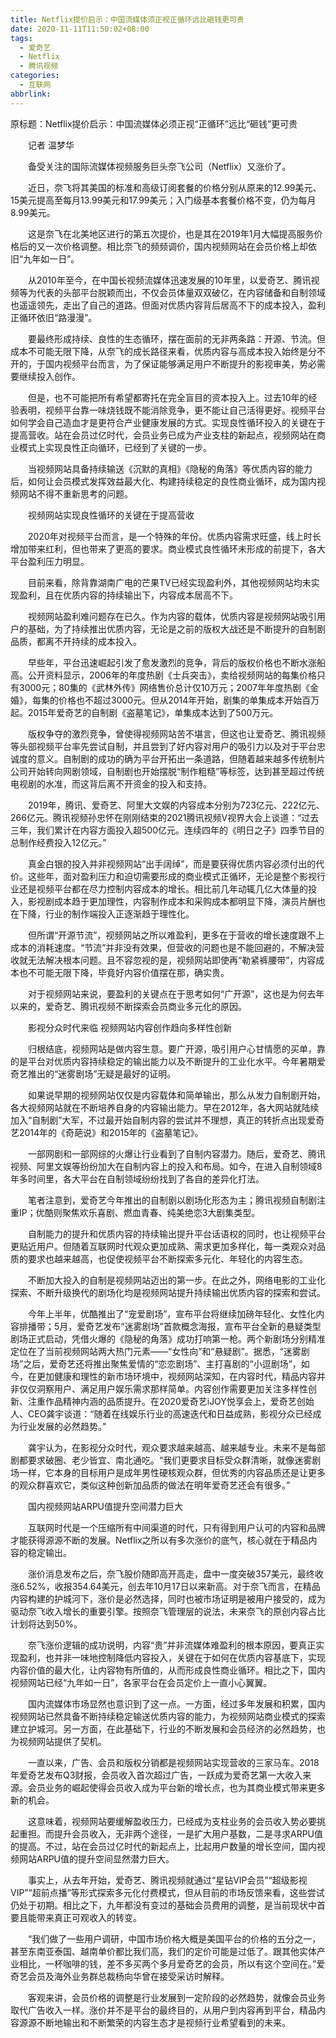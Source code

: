 ```yaml
---
title: Netflix提价启示：中国流媒体须正视正循环远比砸钱更可贵
date: 2020-11-11T11:50:02+08:00
tags:
  - 爱奇艺
  - Netflix
  - 腾讯视频
categories:
  - 互联网
abbrlink:
---
```


原标题：Netflix提价启示：中国流媒体必须正视“正循环”远比“砸钱”更可贵

　　记者 温梦华

　　备受关注的国际流媒体视频服务巨头奈飞公司（Netflix）又涨价了。

　　近日，奈飞将其美国的标准和高级订阅套餐的价格分别从原来的12.99美元、15美元提高至每月13.99美元和17.99美元；入门级基本套餐价格不变，仍为每月8.99美元。

　　这是奈飞在北美地区进行的第五次提价，也是其在2019年1月大幅提高服务价格后的又一次价格调整。相比奈飞的频频调价，国内视频网站在会员价格上却依旧“九年如一日”。

　　从2010年至今，在中国长视频流媒体迅速发展的10年里，以爱奇艺、腾讯视频等为代表的头部平台脱颖而出，不仅会员体量双双破亿，在内容储备和自制领域也遥遥领先，走出了自己的道路。但面对优质内容背后居高不下的成本投入，盈利正循环依旧“路漫漫”。

　　要最终形成持续、良性的生态循环，摆在面前的无非两条路：开源、节流。但成本不可能无限下降，从奈飞的成长路径来看，优质内容与高成本投入始终是分不开的，于国内视频平台而言，为了保证能够满足用户不断提升的影视审美，势必需要继续投入创作。

　　但是，也不可能把所有希望都寄托在完全盲目的资本投入上。过去10年的经验表明，视频平台靠一味烧钱既不能消除竞争，更不能让自己活得更好。视频平台如何学会自己造血才是更符合产业健康发展的方式。实现良性循环投入的关键在于提高营收。站在会员过亿时代，会员业务已成为产业支柱的新起点，视频网站在商业模式上实现良性正向循环，已经到了关键的一步。

　　当视频网站具备持续输送《沉默的真相》《隐秘的角落》等优质内容的能力后，如何让会员模式发挥效益最大化、构建持续稳定的良性商业循环，成为国内视频网站不得不重新思考的问题。

　　视频网站实现良性循环的关键在于提高营收

　　2020年对视频平台而言，是一个特殊的年份。优质内容需求旺盛，线上时长增加带来红利，但也带来了更高的要求。商业模式良性循环未形成的前提下，各大平台盈利压力明显。

　　目前来看，除背靠湖南广电的芒果TV已经实现盈利外，其他视频网站均未实现盈利，且在优质内容的持续输出下，内容成本居高不下。

　　视频网站盈利难问题存在已久。作为内容的载体，优质内容是视频网站吸引用户的基础，为了持续推出优质内容，无论是之前的版权大战还是不断提升的自制剧品质，都离不开持续的成本投入。

　　早些年，平台迅速崛起引发了愈发激烈的竞争，背后的版权价格也不断水涨船高。公开资料显示，2006年的年度热剧《士兵突击》，卖给视频网站的每集价格只有3000元；80集的《武林外传》网络售价总计仅10万元；2007年年度热剧《金婚》，每集的价格也不超过3000元。但从2014年开始，剧集的单集成本开始百万起。2015年爱奇艺的自制剧《盗墓笔记》，单集成本达到了500万元。

　　版权争夺的激烈竞争，曾使得视频网站苦不堪言，但这也让爱奇艺、腾讯视频等头部视频平台率先尝试自制，并且尝到了好内容对用户的吸引力以及对于平台忠诚度的意义。自制剧的成功的确为平台开拓出一条道路，但随着越来越多传统制片公司开始转向网剧领域，自制剧也开始摆脱“制作粗糙”等标签，达到甚至超过传统电视剧的水准，而这背后离不开资金的投入和支持。

　　2019年，腾讯、爱奇艺、阿里大文娱的内容成本分别为723亿元、222亿元、266亿元。腾讯视频孙忠怀在刚刚结束的2021腾讯视频V视界大会上谈道：“过去三年，我们累计在内容方面投入超500亿元。连续四年的《明日之子》四季节目的总制作经费投入12亿元。”

　　真金白银的投入并非视频网站“出手阔绰”，而是要获得优质内容必须付出的代价。这些年，面对盈利压力和迫切需要形成的商业模式正循环，无论是整个影视行业还是视频平台都在尽力控制内容成本的增长。相比前几年动辄几亿大体量的投入，影视剧成本趋于更加理性，内容制作成本和采购成本都明显下降，演员片酬也在下降，行业的制作端投入正逐渐趋于理性化。

　　但所谓“开源节流”，视频网站之所以难盈利，更多在于营收的增长速度跟不上成本的消耗速度。“节流”并非没有效果，但营收的问题也是不能回避的，不解决营收就无法解决根本问题。且不容忽视的是，视频网站即使再“勒紧裤腰带”，内容成本也不可能无限下降，毕竟好内容价值摆在那，确实贵。

　　对于视频网站来说，要盈利的关键点在于思考如何“广开源”，这也是为何去年以来的，爱奇艺、腾讯视频不断探索会员商业多元化的原因。

　　影视分众时代来临 视频网站内容创作趋向多样性创新

　　归根结底，视频网站是做内容生意。要广开源，吸引用户心甘情愿的买单，靠的是平台对优质内容持续稳定的输出能力以及不断提升的工业化水平。今年暑期爱奇艺推出的“迷雾剧场”无疑是最好的证明。

　　如果说早期的视频网站仅仅是内容载体和简单输出，那么从发力自制剧开始，各大视频网站就在不断培养自身的内容输出能力。早在2012年，各大网站就陆续加入“自制剧”大军，不过最开始自制内容的尝试并不理想，真正的转折点出现爱奇艺2014年的《奇葩说》和2015年的《盗墓笔记》。

　　一部网剧和一部网综的火爆让行业看到了自制内容潜力。随后，爱奇艺、腾讯视频、阿里文娱等纷纷加大在自制内容上的投入和布局。如今，在进入自制领域8年多时间里，各大平台在自制领域纷纷找到了各自的差异化打法。

　　笔者注意到，爱奇艺今年推出的自制剧以剧场化形态为主；腾讯视频自制剧注重IP；优酷则聚焦欢乐喜剧、燃血青春、纯美绝恋3大剧集类型。

　　自制能力的提升和优质内容的持续输出提升平台话语权的同时，也让视频平台更贴近用户。但随着互联网时代观众更加成熟、需求更加多样化，每一类观众对品质的要求也越来越高，也促使视频平台不断探索多元化、年轻化的内容生态。

　　不断加大投入的自制是视频网站迈出的第一步。在此之外，网络电影的工业化探索、不断升级换代的剧场化均是视频网站提升持续输出优质内容的探索和尝试。

　　今年上半年，优酷推出了“宠爱剧场”，宣布平台将继续加磅年轻化、女性化内容排播带；5月，爱奇艺发布“迷雾剧场”首款概念海报，宣布平台全新的悬疑类型剧场正式启动，凭借火爆的《隐秘的角落》成功打响第一枪。两个新剧场分别精准定位在了当前视频网站两大热门元素——“女性向”和“悬疑剧”。据悉，“迷雾剧场”之后，爱奇艺还将推出聚焦爱情的“恋恋剧场”、主打喜剧的“小逗剧场”，如今，在更加健康和理性的新市场环境中，视频网站深知，在内容时代，精品内容并非仅仅洞察用户、满足用户娱乐需求那样简单。内容创作需要更加关注多样性创新、注重作品精神内涵的品质提升。在2020爱奇艺iJOY悦享会上，爱奇艺创始人、CEO龚宇谈道：“随着在线娱乐行业的高速迭代和日益成熟，影视分众已经成为行业发展的必然趋势。”

　　龚宇认为，在影视分众时代，观众要求越来越高、越来越专业。未来不是每部剧都要求破圈、老少皆宜、南北通吃。“我们更要求目标受众群清晰，就像迷雾剧场一样，它本身的目标用户是成年男性硬核观众群，但优秀的内容品质还是让更多的观众群喜欢它，类似这种创新加品质的做法在明年爱奇艺还会有很多。”

　　国内视频网站ARPU值提升空间潜力巨大

　　互联网时代是一个压缩所有中间渠道的时代，只有得到用户认可的内容和品牌才能获得源源不断的发展。Netflix之所以有多次涨价的底气，核心就在于精品内容的稳定输出。

　　涨价消息发布之后，奈飞股价随即高开高走，盘中一度突破357美元，最终收涨6.52%，收报354.64美元，创去年10月17日以来新高。对于奈飞而言，在精品内容构建的护城河下，涨价是必然选择，同时也被市场证明是被用户接受的，成为驱动奈飞收入增长的重要引擎。按照奈飞管理层的说法，未来奈飞的原创内容占比计划将达到50%。

　　奈飞涨价逻辑的成功说明，内容“贵”并非流媒体难盈利的根本原因，要真正实现盈利，也并非一味地控制降低内容投入，关键在于如何在优质内容基底下，实现内容价值的最大化，让内容物有所值的，从而形成良性商业循环。相比之下，国内视频网站已经“九年如一日”，各家平台在会员定价上一直小心翼翼。

　　国内流媒体市场显然也意识到了这一点。一方面，经过多年发展和积累，国内视频网站已然具备不断持续稳定输送优质内容的能力，为视频网站商业模式的探索建立护城河。另一方面，在此基础下，行业的不断发展和会员经济的必然趋势，也为视频网站提供了契机。

　　一直以来，广告、会员和版权分销都是视频网站实现营收的三家马车。2018年爱奇艺发布Q3财报，会员收入首次超过广告，一跃成为爱奇艺第一大收入来源。会员业务的崛起使得会员收入成为平台新的增长点，也为其商业模式带来更多新的机会。

　　这意味着，视频网站要缓解盈收压力，已经成为支柱业务的会员收入势必要挑起重担。而提升会员收入，无非两个途径，一是扩大用户基数，二是寻求ARPU值的提高。不过，站在会员过亿时代的新起点上，比起用户数量的增长空间，国内视频网站ARPU值的提升空间显然潜力巨大。

　　事实上，从去年开始，爱奇艺、腾讯视频就通过“星钻VIP会员”“超级影视VIP”“超前点播”等形式探索多元化付费模式，但从目前的市场反馈来看，这些尝试仍处于初期。相比之下，九年都没有变过的基础会员费用的调整，是当前现状中首要且能带来真正可观收入的转变。

　　“我们做了一些用户调研，中国市场价格大概是美国平台的价格的五分之一，甚至东南亚泰国、越南单价都比我们高，我们的定价可能是过低了。跟其他实体产业相比，一杯咖啡的钱，差不多买两个多月爱奇艺的会员，所以有这个空间在。”爱奇艺会员及海外业务群总裁杨向华曾在接受采访时解释。

　　客观来讲，会员价格的调整是行业发展到一定阶段的必然趋势，就像会员业务取代广告收入一样。涨价并不是平台的最终目的，从用户到内容再到平台，精品内容源源不断地输出和不断繁荣的内容生态才是视频行业希望看到的未来。